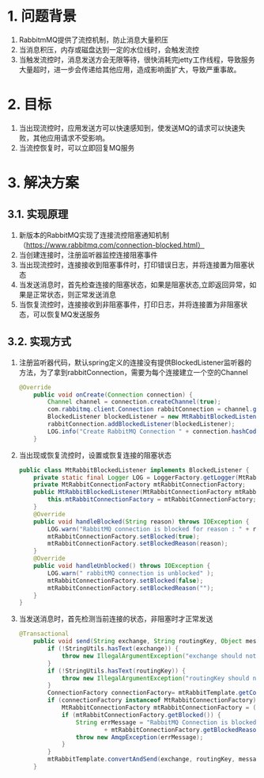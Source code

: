 # 1. 问题背景

1. RabbitmMQ提供了流控机制，防止消息大量积压
2. 当消息积压，内存或磁盘达到一定的水位线时，会触发流控
3. 当触发流控时，消息发送方会无限等待，很快消耗完jetty工作线程，导致服务大量超时，进一步会传递给其他应用，造成影响面扩大，导致严重事故。

# 2. 目标

1. 当出现流控时，应用发送方可以快速感知到，使发送MQ的请求可以快速失败，其他应用请求不受影响。
2. 当流控恢复时，可以立即回复MQ服务

# 3. 解决方案

## 3.1. 实现原理

1. 新版本的RabbitMQ实现了连接流控阻塞通知机制（https://www.rabbitmq.com/connection-blocked.html）
2. 当创建连接时，注册监听器监控连接阻塞事件
3. 当出现流控时，连接接收到阻塞事件时，打印错误日志，并将连接置为阻塞状态
4. 当发送消息时，首先检查连接的阻塞状态，如果是阻塞状态,立即返回异常，如果是正常状态，则正常发送消息
5. 当恢复流控时，连接接收到非阻塞事件，打印日志，并将连接置为非阻塞状态，可以恢复MQ发送服务

## 3.2. 实现方式

1. 注册监听器代码，默认spring定义的连接没有提供BlockedListener监听器的方法，为了拿到rabbitConnection，需要为每个连接建立一个空的Channel

   ```java
   @Override
       public void onCreate(Connection connection) {
           Channel channel = connection.createChannel(true);
           com.rabbitmq.client.Connection rabbitConnection = channel.getConnection();
           BlockedListener blockedListener = new MtRabbitBlockedListener(mtRabbitConnectionFactory);
           rabbitConnection.addBlockedListener(blockedListener);
           LOG.info("Create RabbitMQ Connection " + connection.hashCode());
       }
   ```

   

2. 当出现或恢复流控时，设置或恢复连接的阻塞状态

   ```java
   public class MtRabbitBlockedListener implements BlockedListener {
       private static final Logger LOG = LoggerFactory.getLogger(MtRabbitConnectionListener.class);
       private MtRabbitConnectionFactory mtRabbitConnectionFactory;
       public MtRabbitBlockedListener(MtRabbitConnectionFactory mtRabbitConnectionFactory) {
           this.mtRabbitConnectionFactory = mtRabbitConnectionFactory;
       }
       @Override
       public void handleBlocked(String reason) throws IOException {
           LOG.warn("RabbitMQ connection is blocked for reason : " + reason);
           mtRabbitConnectionFactory.setBlocked(true);
           mtRabbitConnectionFactory.setBlockedReason(reason);
       }
       @Override
       public void handleUnblocked() throws IOException {
           LOG.warn(" rabbitMQ connection is unblocked" );
           mtRabbitConnectionFactory.setBlocked(false);
           mtRabbitConnectionFactory.setBlockedReason("");
       }
   }
   ```

   

3. 当发送消息时，首先检测当前连接的状态，非阻塞时才正常发送

   ```java
   @Transactional
       public void send(String exchange, String routingKey, Object message) {
           if (!StringUtils.hasText(exchange)) {
               throw new IllegalArgumentException("exchange should not be empty");
           }
           if (!StringUtils.hasText(routingKey)) {
               throw new IllegalArgumentException("routingKey should not be empty");
           }
           ConnectionFactory connectionFactory= mtRabbitTemplate.getConnectionFactory();
           if (connectionFactory instanceof MtRabbitConnectionFactory) {
               MtRabbitConnectionFactory mtRabbitConnectionFactory = (MtRabbitConnectionFactory) connectionFactory;
               if (mtRabbitConnectionFactory.getBlocked()) {
                   String errMessage = "RabbitMQ Connection is blocked for reason : "
                           + mtRabbitConnectionFactory.getBlockedReason();
                   throw new AmqpException(errMessage);
               }
           }
           mtRabbitTemplate.convertAndSend(exchange, routingKey, message);
       }
   ```

   